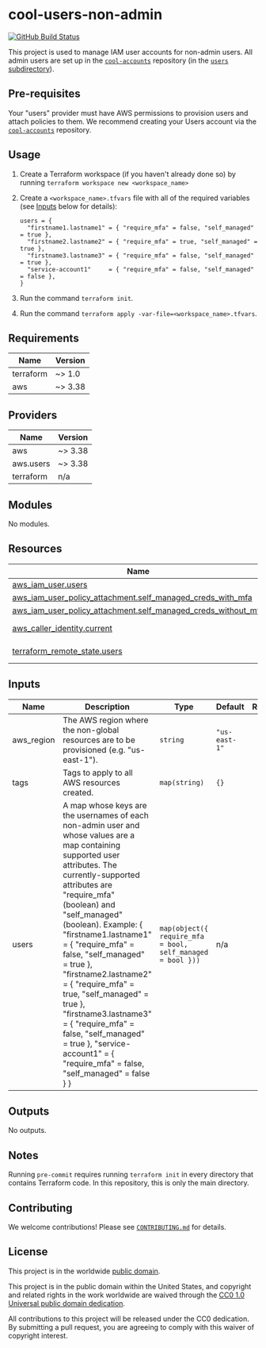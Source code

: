 # cool-users-non-admin #

[![GitHub Build Status](https://github.com/cisagov/cool-users-non-admin/workflows/build/badge.svg)](https://github.com/cisagov/cool-users-non-admin/actions)

This project is used to manage IAM user accounts for non-admin users.
All admin users are set up in the
[`cool-accounts`](https://github.com/cisagov/cool-accounts) repository
(in the [`users` subdirectory](https://github.com/cisagov/cool-accounts/users)).

## Pre-requisites ##

Your "users" provider must have AWS permissions to provision users and attach
policies to them.  We recommend creating your Users account via the
[`cool-accounts`](https://github.com/cisagov/cool-accounts) repository.

## Usage ##

1. Create a Terraform workspace (if you haven't already done so) by running
   `terraform workspace new <workspace_name>`
1. Create a `<workspace_name>.tfvars` file with all of the required
   variables (see [Inputs](#inputs) below for details):

   ```hcl
   users = {
     "firstname1.lastname1" = { "require_mfa" = false, "self_managed" = true },
     "firstname2.lastname2" = { "require_mfa" = true, "self_managed" = true },
     "firstname3.lastname3" = { "require_mfa" = false, "self_managed" = true },
     "service-account1"     = { "require_mfa" = false, "self_managed" = false },
   }
   ```

1. Run the command `terraform init`.
1. Run the command `terraform apply
   -var-file=<workspace_name>.tfvars`.

## Requirements ##

| Name | Version |
|------|---------|
| terraform | ~> 1.0 |
| aws | ~> 3.38 |

## Providers ##

| Name | Version |
|------|---------|
| aws | ~> 3.38 |
| aws.users | ~> 3.38 |
| terraform | n/a |

## Modules ##

No modules.

## Resources ##

| Name | Type |
|------|------|
| [aws_iam_user.users](https://registry.terraform.io/providers/hashicorp/aws/latest/docs/resources/iam_user) | resource |
| [aws_iam_user_policy_attachment.self_managed_creds_with_mfa](https://registry.terraform.io/providers/hashicorp/aws/latest/docs/resources/iam_user_policy_attachment) | resource |
| [aws_iam_user_policy_attachment.self_managed_creds_without_mfa](https://registry.terraform.io/providers/hashicorp/aws/latest/docs/resources/iam_user_policy_attachment) | resource |
| [aws_caller_identity.current](https://registry.terraform.io/providers/hashicorp/aws/latest/docs/data-sources/caller_identity) | data source |
| [terraform_remote_state.users](https://registry.terraform.io/providers/hashicorp/terraform/latest/docs/data-sources/remote_state) | data source |

## Inputs ##

| Name | Description | Type | Default | Required |
|------|-------------|------|---------|:--------:|
| aws\_region | The AWS region where the non-global resources are to be provisioned (e.g. "us-east-1"). | `string` | `"us-east-1"` | no |
| tags | Tags to apply to all AWS resources created. | `map(string)` | `{}` | no |
| users | A map whose keys are the usernames of each non-admin user and whose values are a map containing supported user attributes.  The currently-supported attributes are "require\_mfa" (boolean) and "self\_managed" (boolean).  Example: { "firstname1.lastname1" = { "require\_mfa" = false, "self\_managed" = true }, "firstname2.lastname2" = { "require\_mfa" = true, "self\_managed" = true }, "firstname3.lastname3" = { "require\_mfa" = false, "self\_managed" = true }, "service-account1" = { "require\_mfa" = false, "self\_managed" = false } } | `map(object({ require_mfa = bool, self_managed = bool }))` | n/a | yes |

## Outputs ##

No outputs.

## Notes ##

Running `pre-commit` requires running `terraform init` in every directory that
contains Terraform code. In this repository, this is only the main directory.

## Contributing ##

We welcome contributions!  Please see [`CONTRIBUTING.md`](CONTRIBUTING.md) for
details.

## License ##

This project is in the worldwide [public domain](LICENSE).

This project is in the public domain within the United States, and
copyright and related rights in the work worldwide are waived through
the [CC0 1.0 Universal public domain
dedication](https://creativecommons.org/publicdomain/zero/1.0/).

All contributions to this project will be released under the CC0
dedication. By submitting a pull request, you are agreeing to comply
with this waiver of copyright interest.
